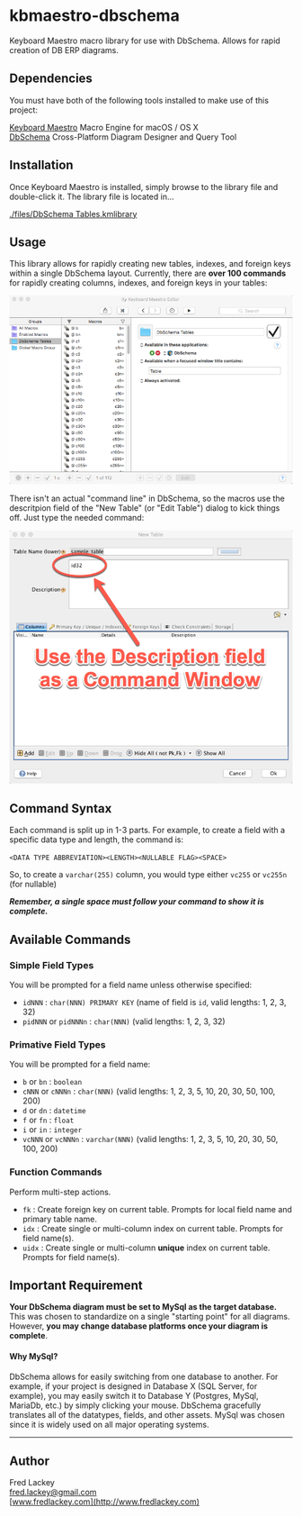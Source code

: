 # kbmaestro-dbschema
Keyboard Maestro macro library for use with DbSchema.  Allows for rapid creation of DB ERP diagrams.

## Dependencies  
You must have both of the following tools installed to make use of this project:

[Keyboard Maestro](https://www.keyboardmaestro.com) Macro Engine for macOS / OS X  
[DbSchema](https://www.dbschema.com/) Cross-Platform Diagram Designer and Query Tool   

## Installation
Once Keyboard Maestro is installed, simply browse to the library file and double-click it.  The library file is located in...  

[./files/DbSchema Tables.kmlibrary](https://raw.githubusercontent.com/FredLackey/kbmaestro-dbschema/master/files/DbSchema%20Tables.kmlibrary)

## Usage
This library allows for rapidly creating new tables, indexes, and foreign keys within a single DbSchema layout.  Currently, there are **over 100 commands** for rapidly creating columns, indexes, and foreign keys in your tables:  

![Keyboard Maestro](https://github.com/FredLackey/kbmaestro-dbschema/raw/master/docs/img/kbmaestro.png)

There isn't an actual "command line" in DbSchema, so the macros use the descritpion field of the "New Table" (or "Edit Table") dialog to kick things off.  Just type the needed command:

![DbSchema Commands](https://github.com/FredLackey/kbmaestro-dbschema/raw/master/docs/img/kbmaestro_commands.png)

## Command Syntax
Each command is split up in 1-3 parts.  For example, to create a field with a specific data type and length, the command is:

`<DATA TYPE ABBREVIATION><LENGTH><NULLABLE FLAG><SPACE>`

So, to create a `varchar(255)` column, you would type either `vc255` or `vc255n` (for nullable)

***Remember, a single space must follow your command to show it is complete.***

## Available Commands

### Simple Field Types  
You will be prompted for a field name unless otherwise specified:  

* `idNNN` : `char(NNN) PRIMARY KEY` (name of field is `id`, valid lengths: 1, 2, 3, 32)
* `pidNNN` or `pidNNNn` : `char(NNN)` (valid lengths: 1, 2, 3, 32)

### Primative Field Types  
You will be prompted for a field name:  

* `b` or `bn` : `boolean`
* `cNNN` or `cNNNn` : `char(NNN)` (valid lengths: 1, 2, 3, 5, 10, 20, 30, 50, 100, 200)
* `d` or `dn` : `datetime`
* `f` or `fn` : `float`
* `i` or `in` : `integer`
* `vcNNN` or `vcNNNn` : `varchar(NNN)` (valid lengths: 1, 2, 3, 5, 10, 20, 30, 50, 100, 200)

### Function Commands
Perform multi-step actions.  

* `fk` : Create foreign key on current table.  Prompts for local field name and primary table name.
* `idx` : Create single or multi-column index on current table.  Prompts for field name(s).
* `uidx` : Create single or multi-column **unique** index on current table.  Prompts for field name(s).

## Important Requirement
**Your DbSchema diagram must be set to MySql as the target database.**  This was chosen to standardize on a single "starting point" for all diagrams.  However, **you may change database platforms once your diagram is complete**.

#### Why MySql?  
DbSchema allows for easily switching from one database to another.  For example, if your project is designed in Database X (SQL Server, for example), you may easily switch it to Database Y (Postgres, MySql, MariaDb, etc.) by simply clicking your mouse.  DbSchema gracefully translates all of the datatypes, fields, and other assets.  MySql was chosen since it is widely used on all major operating systems.

-----

## Author

Fred Lackey  
[fred.lackey@gmail.com](mailto:fredlackey@gmail.com)  
[www.fredlackey.com](http://www.fredlackey.com)  